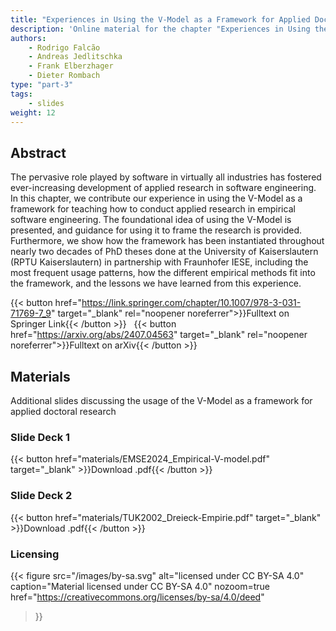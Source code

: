```yaml
---
title: "Experiences in Using the V-Model as a Framework for Applied Doctoral Research"
description: 'Online material for the chapter "Experiences in Using the V-Model as a Framework for Applied Doctoral Research"'
authors:
    - Rodrigo Falcão
    - Andreas Jedlitschka
    - Frank Elberzhager
    - Dieter Rombach
type: "part-3"
tags:
    - slides
weight: 12
---
```


## Abstract

The pervasive role played by software in virtually all industries has fostered ever-increasing development of applied research in software engineering. In this chapter, we contribute our experience in using the V-Model as a framework for teaching how to conduct applied research in empirical software engineering. The foundational idea of using the V-Model is presented, and guidance for using it to frame the research is provided. Furthermore, we show how the framework has been instantiated throughout nearly two decades of PhD theses done at the University of Kaiserslautern (RPTU Kaiserslautern) in partnership with Fraunhofer IESE, including the most frequent usage patterns, how the different empirical methods fit into the framework, and the lessons we have learned from this experience.

{{< button href="https://link.springer.com/chapter/10.1007/978-3-031-71769-7_9" target="_blank" rel="noopener noreferrer">}}Fulltext on Springer Link{{< /button >}} &nbsp; {{< button href="https://arxiv.org/abs/2407.04563" target="_blank" rel="noopener noreferrer">}}Fulltext on arXiv{{< /button >}}

## Materials

Additional slides discussing the usage of the V-Model as a framework for applied doctoral research

### Slide Deck 1

{{< button href="materials/EMSE2024_Empirical-V-model.pdf" target="_blank" >}}Download .pdf{{< /button >}}

### Slide Deck 2

{{< button href="materials/TUK2002_Dreieck-Empirie.pdf" target="_blank" >}}Download .pdf{{< /button >}}

### Licensing

{{< figure
    src="/images/by-sa.svg"
    alt="licensed under CC BY-SA 4.0"
    caption="Material licensed under CC BY-SA 4.0"
    nozoom=true
    href="https://creativecommons.org/licenses/by-sa/4.0/deed"
>}}

